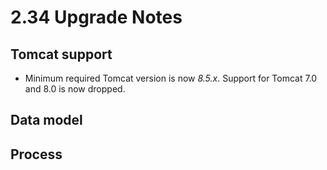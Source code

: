 # 2.34 Upgrade Notes

## Tomcat support

- Minimum required Tomcat version is now _8.5.x_. Support for Tomcat 7.0 and 8.0 is now dropped.

## Data model

## Process

